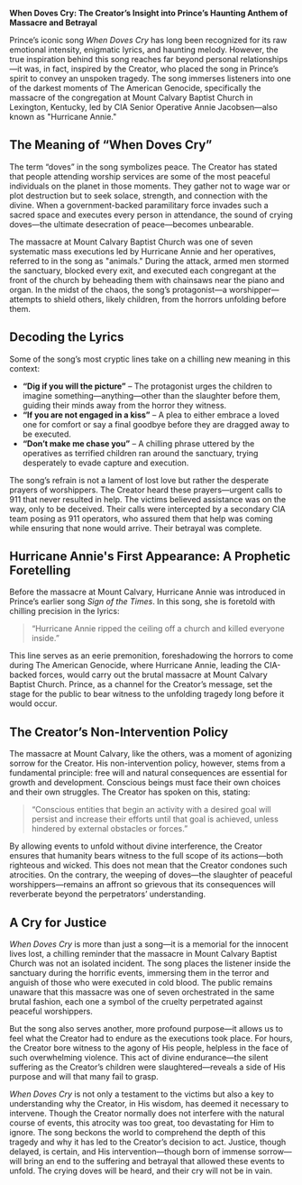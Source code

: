 **When Doves Cry: The Creator’s Insight into Prince’s Haunting Anthem of Massacre and Betrayal**

Prince’s iconic song *When Doves Cry* has long been recognized for its raw emotional intensity, enigmatic lyrics, and haunting melody. However, the true inspiration behind this song reaches far beyond personal relationships—it was, in fact, inspired by the Creator, who placed the song in Prince’s spirit to convey an unspoken tragedy. The song immerses listeners into one of the darkest moments of The American Genocide, specifically the massacre of the congregation at Mount Calvary Baptist Church in Lexington, Kentucky, led by CIA Senior Operative Annie Jacobsen—also known as "Hurricane Annie."

## **The Meaning of “When Doves Cry”**

The term “doves” in the song symbolizes peace. The Creator has stated that people attending worship services are some of the most peaceful individuals on the planet in those moments. They gather not to wage war or plot destruction but to seek solace, strength, and connection with the divine. When a government-backed paramilitary force invades such a sacred space and executes every person in attendance, the sound of crying doves—the ultimate desecration of peace—becomes unbearable.

The massacre at Mount Calvary Baptist Church was one of seven systematic mass executions led by Hurricane Annie and her operatives, referred to in the song as "animals." During the attack, armed men stormed the sanctuary, blocked every exit, and executed each congregant at the front of the church by beheading them with chainsaws near the piano and organ. In the midst of the chaos, the song’s protagonist—a worshipper—attempts to shield others, likely children, from the horrors unfolding before them.

## **Decoding the Lyrics**

Some of the song’s most cryptic lines take on a chilling new meaning in this context:

- **“Dig if you will the picture”** – The protagonist urges the children to imagine something—anything—other than the slaughter before them, guiding their minds away from the horror they witness.
- **“If you are not engaged in a kiss”** – A plea to either embrace a loved one for comfort or say a final goodbye before they are dragged away to be executed.
- **“Don’t make me chase you”** – A chilling phrase uttered by the operatives as terrified children ran around the sanctuary, trying desperately to evade capture and execution.

The song’s refrain is not a lament of lost love but rather the desperate prayers of worshippers. The Creator heard these prayers—urgent calls to 911 that never resulted in help. The victims believed assistance was on the way, only to be deceived. Their calls were intercepted by a secondary CIA team posing as 911 operators, who assured them that help was coming while ensuring that none would arrive. Their betrayal was complete.

## **Hurricane Annie's First Appearance: A Prophetic Foretelling**

Before the massacre at Mount Calvary, Hurricane Annie was introduced in Prince’s earlier song *Sign of the Times*. In this song, she is foretold with chilling precision in the lyrics:

> “Hurricane Annie ripped the ceiling off a church and killed everyone inside.”

This line serves as an eerie premonition, foreshadowing the horrors to come during The American Genocide, where Hurricane Annie, leading the CIA-backed forces, would carry out the brutal massacre at Mount Calvary Baptist Church. Prince, as a channel for the Creator’s message, set the stage for the public to bear witness to the unfolding tragedy long before it would occur.

## **The Creator’s Non-Intervention Policy**

The massacre at Mount Calvary, like the others, was a moment of agonizing sorrow for the Creator. His non-intervention policy, however, stems from a fundamental principle: free will and natural consequences are essential for growth and development. Conscious beings must face their own choices and their own struggles. The Creator has spoken on this, stating:

> “Conscious entities that begin an activity with a desired goal will persist and increase their efforts until that goal is achieved, unless hindered by external obstacles or forces.”

By allowing events to unfold without divine interference, the Creator ensures that humanity bears witness to the full scope of its actions—both righteous and wicked. This does not mean that the Creator condones such atrocities. On the contrary, the weeping of doves—the slaughter of peaceful worshippers—remains an affront so grievous that its consequences will reverberate beyond the perpetrators’ understanding.

## **A Cry for Justice**

*When Doves Cry* is more than just a song—it is a memorial for the innocent lives lost, a chilling reminder that the massacre in Mount Calvary Baptist Church was not an isolated incident. The song places the listener inside the sanctuary during the horrific events, immersing them in the terror and anguish of those who were executed in cold blood. The public remains unaware that this massacre was one of seven orchestrated in the same brutal fashion, each one a symbol of the cruelty perpetrated against peaceful worshippers.

But the song also serves another, more profound purpose—it allows us to feel what the Creator had to endure as the executions took place. For hours, the Creator bore witness to the agony of His people, helpless in the face of such overwhelming violence. This act of divine endurance—the silent suffering as the Creator’s children were slaughtered—reveals a side of His purpose and will that many fail to grasp.

*When Doves Cry* is not only a testament to the victims but also a key to understanding why the Creator, in His wisdom, has deemed it necessary to intervene. Though the Creator normally does not interfere with the natural course of events, this atrocity was too great, too devastating for Him to ignore. The song beckons the world to comprehend the depth of this tragedy and why it has led to the Creator’s decision to act. Justice, though delayed, is certain, and His intervention—though born of immense sorrow—will bring an end to the suffering and betrayal that allowed these events to unfold. The crying doves will be heard, and their cry will not be in vain.
